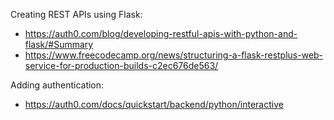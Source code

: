 Creating REST APIs using Flask: 
- https://auth0.com/blog/developing-restful-apis-with-python-and-flask/#Summary
- https://www.freecodecamp.org/news/structuring-a-flask-restplus-web-service-for-production-builds-c2ec676de563/

Adding authentication: 
- https://auth0.com/docs/quickstart/backend/python/interactive
